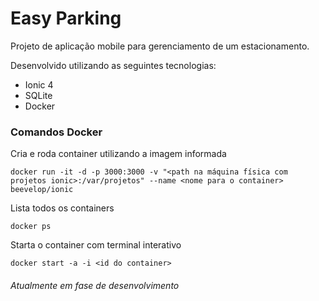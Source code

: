 # Easy Parking

Projeto de aplicação mobile para gerenciamento de um estacionamento.

Desenvolvido utilizando as seguintes tecnologias:
- Ionic 4
- SQLite
- Docker

### Comandos Docker 

Cria e roda container utilizando a imagem informada 
```
docker run -it -d -p 3000:3000 -v "<path na máquina física com projetos ionic>:/var/projetos" --name <nome para o container> beevelop/ionic
 ```
 
 Lista todos os containers
 ```
 docker ps 
 ```
 
 Starta o container com terminal interativo
 ```
 docker start -a -i <id do container>
 ```

###### Atualmente em fase de desenvolvimento
